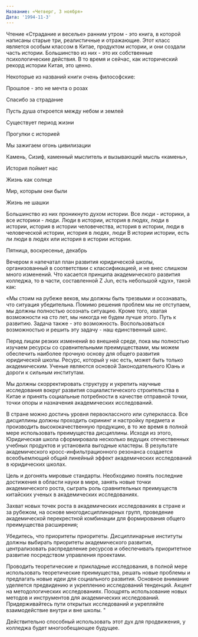 ```yaml
---
Название: «Четверг, 3 ноября»
Дата: '1994-11-3'
---
```


Чтение «Страдание и веселье» ранним утром - это книга, в которой написаны старые три, реалистичные и отражающие. Этот класс является особым классом в Китае, продуктом истории, и они создали часть истории. Большинство из них - это их собственные психологические действия. В то время и сейчас, как исторический рекорд истории Китая, это ценно.

Некоторые из названий книги очень философские:

Прошлое - это не мечта о розах

Спасибо за страдание

Пусть душа откроется между небом и землей

Существует период жизни

Прогулки с историей

Мы зажигаем огонь цивилизации

Камень, Сизиф, каменный мыслитель и вызывающий мысль «камень»,

История поймет нас

Жизнь как солнце

Мир, которым они были

Жизнь не шашки

Большинство из них проникнуто духом истории. Все люди - историки, а все историки - люди. Люди в истории, история в людях, люди в истории, история в истории человечества, история в истории, люди в человеческой истории, история в людях, люди В истории истории, есть ли люди в людях или история в истории истории.

Пятница, воскресенье, декабрь

Вечером я напечатал план развития юридической школы, организованный в соответствии с классификацией, и не внес слишком много изменений. Что касается принципа академического развития колледжа, то в части, составленной Z Jun, есть небольшой «дух», такой как:

«Мы стоим на рубеже веков, мы должны быть трезвыми и осознавать, что ситуация убедительна. Помимо решения проблем мы не отступаем, мы должны полностью осознать ситуацию. Кроме того, хватая возможности на сто лет, мы никогда не будем лучше этого. Путь к развитию. Задача также - это возможность. Воспользоваться возможностью и решить эту задачу - наш единственный шанс.

Перед лицом резких изменений во внешней среде, пока мы полностью изучаем ресурсы со сравнительными преимуществами, мы можем обеспечить наиболее прочную основу для общего развития юридической школы. Ресурс, который у нас есть, может быть только академическим. Ученые являются основой Законодательного Юань и дороги к сильным институтам.

Мы должны скорректировать структуру и укрепить научные исследования вокруг развития социалистического строительства в Китае и принять социальные потребности в качестве отправной точки, точки опоры и назначения академических исследований.

В стране можно достичь уровня первоклассного или суперкласса. Все дисциплины должны проходить скрининг и настройку предмета и производить высококачественную продукцию, в то же время в полной мере использовать преимущества дисциплины. Исходя из этого, Юридическая школа сформировала несколько ведущих отечественных учебных продуктов и установила выгодные кластеры. В результате академического кросс-инфильтрационного резонанса создается всеобъемлющий общий линейный эффект академических исследований в юридических школах.

Цель и догонять мировые стандарты. Необходимо понять последние достижения в области науки в мире, занять новые точки академического роста, сыграть роль сравнительных преимуществ китайских ученых в академических исследованиях.

Захват новых точек роста в академических исследованиях в стране и за рубежом, на основе многодисциплинарных групп, проведение академической перекрестной комбинации для формирования общего преимущества расширения;

Убедитесь, что приоритеты приоритеты. Дисциплинарные институты должны выбирать приоритеты академического развития, централизовать распределение ресурсов и обеспечивать приоритетное развитие посредством управления проектами.

Проводить теоретические и прикладные исследования, в полной мере использовать теоретические преимущества, решать новые проблемы и предлагать новые идеи для социального развития. Основное внимание уделяется предвидению и укреплению исследований тенденций. Акцент на методологических исследованиях. Поощрять использование новых методов и инструментов для академических исследований. Придерживайтесь пути открытых исследований и укрепляйте взаимодействие внутри и вне школы. "

Действительно способный использовать этот дух для продвижения, у колледжа будет многообещающее будущее.

